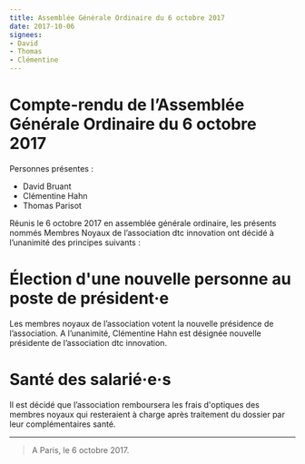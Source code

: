 ```yaml
---
title: Assemblée Générale Ordinaire du 6 octobre 2017
date: 2017-10-06
signees:
- David
- Thomas
- Clémentine
---
```


# Compte-rendu de l’Assemblée Générale Ordinaire du 6 octobre 2017

Personnes présentes :

-   David Bruant
-   Clémentine Hahn
-   Thomas Parisot


Réunis le 6 octobre 2017 en assemblée générale ordinaire, les présents nommés Membres Noyaux de l’association dtc innovation ont décidé à l’unanimité des principes suivants :


# Élection d'une nouvelle personne au poste de président·e

Les membres noyaux de l’association votent la nouvelle présidence de l’association. A l’unanimité, Clémentine Hahn est désignée nouvelle présidente de l’association dtc innovation.

# Santé des salarié·e·s

Il est décidé que l’association remboursera les frais d'optiques des membres noyaux qui resteraient à charge après traitement du dossier par leur complémentaires santé.

---

> A Paris, le 6 octobre 2017.
